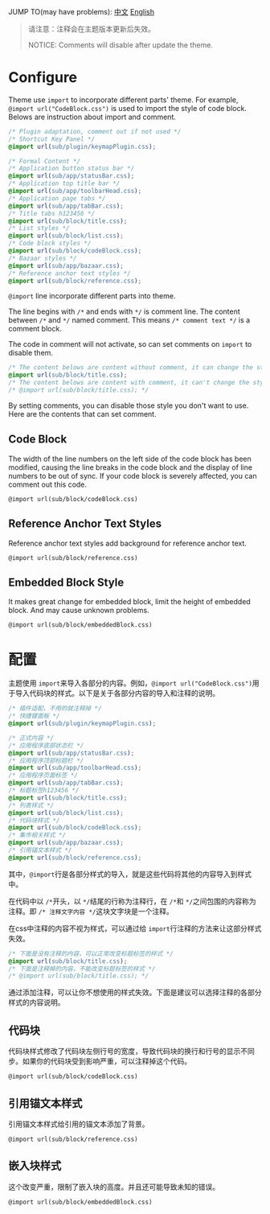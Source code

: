 JUMP TO(may have problems): [中文](#配置)  [English](#configure)

> 请注意：注释会在主题版本更新后失效。
>
> NOTICE: Comments will disable after update the theme.

# Configure

Theme use `import` to incorporate different parts' theme. For example, `@import url("CodeBlock.css")` is used to import the style of code block. Belows are instruction about import and comment.

```css
/* Plugin adaptation, comment out if not used */
/* Shortcut Key Panel */
@import url(sub/plugin/keymapPlugin.css);

/* Formal Content */
/* Application button status bar */
@import url(sub/app/statusBar.css);
/* Application top title bar */
@import url(sub/app/toolbarHead.css);
/* Application page tabs */
@import url(sub/app/tabBar.css);
/* Title tabs h123456 */
@import url(sub/block/title.css);
/* List styles */
@import url(sub/block/list.css);
/* Code block styles */
@import url(sub/block/codeBlock.css);
/* Bazaar styles */
@import url(sub/app/bazaar.css);
/* Reference anchor text styles */
@import url(sub/block/reference.css);
```

`@import` line incorporate different parts into theme.

The line begins with `/*` and ends with `*/` is comment line. The content between `/*` and `*/` named comment. This means `/* comment text */` is a comment block.

The code in comment will not activate, so can set comments on `import` to disable them.

```css
/* The content belows are content without comment, it can change the style of title tab */
@import url(sub/block/title.css);
/* The content belows are content with comment, it can't change the style of title tab */
/* @import url(sub/block/title.css); */
```

By setting comments, you can disable those style you don't want to use. Here are the contents that can set comment.

## Code Block

The width of the line numbers on the left side of the code block has been modified, causing the line breaks in the code block and the display of line numbers to be out of sync. If your code block is severely affected, you can comment out this code.

`@import url(sub/block/codeBlock.css)`

## Reference Anchor Text Styles

Reference anchor text styles add background for reference anchor text.

`@import url(sub/block/reference.css)`

## Embedded Block Style

It makes great change for embedded block, limit the height of embedded block. And may cause unknown problems.

`@import url(sub/block/embeddedBlock.css)`

# 配置

主题使用 `import`来导入各部分的内容。例如，`@import url("CodeBlock.css")`用于导入代码块的样式。以下是关于各部分内容的导入和注释的说明。

```css
/* 插件适配，不用的就注释掉 */
/* 快捷键面板 */
@import url(sub/plugin/keymapPlugin.css);

/* 正式内容 */
/* 应用程序底部状态栏 */
@import url(sub/app/statusBar.css);
/* 应用程序顶部标题栏 */
@import url(sub/app/toolbarHead.css);
/* 应用程序页面标签 */
@import url(sub/app/tabBar.css);
/* 标题标签h123456 */
@import url(sub/block/title.css);
/* 列表样式 */
@import url(sub/block/list.css);
/* 代码块样式 */
@import url(sub/block/codeBlock.css);
/* 集市相关样式 */
@import url(sub/app/bazaar.css);
/* 引用锚文本样式 */
@import url(sub/block/reference.css);
```

其中，`@import`行是各部分样式的导入，就是这些代码将其他的内容导入到样式中。

在代码中以 `/*`开头，以 `*/`结尾的行称为注释行，在 `/*`和 `*/`之间包围的内容称为注释。即 `/* 注释文字内容 */`这块文字块是一个注释。

在css中注释的内容不视为样式，可以通过给 `import`行注释的方法来让这部分样式失效。

```css
/* 下面是没有注释的内容，可以正常改变标题标签的样式 */
@import url(sub/block/title.css);
/* 下面是注释掉的内容，不能改变标题标签的样式 */
/* @import url(sub/block/title.css); */
```

通过添加注释，可以让你不想使用的样式失效。下面是建议可以选择注释的各部分样式的内容说明。

## 代码块

代码块样式修改了代码块左侧行号的宽度，导致代码块的换行和行号的显示不同步。如果你的代码块受到影响严重，可以注释掉这个代码。

`@import url(sub/block/codeBlock.css)`

## 引用锚文本样式

引用锚文本样式给引用的锚文本添加了背景。

`@import url(sub/block/reference.css)`

## 嵌入块样式

这个改变严重，限制了嵌入块的高度。并且还可能导致未知的错误。

`@import url(sub/block/embeddedBlock.css)`
